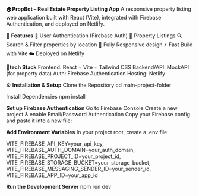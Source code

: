 🏠**PropBot – Real Estate Property Listing App**
A responsive property listing web application built with React (Vite), integrated with Firebase Authentication, and deployed on Netlify.

🚀 **Features**
🔑 User Authentication (Firebase Auth)
🏡 Property Listings
🔍 Search & Filter properties by location
📱 Fully Responsive design
⚡ Fast Build with Vite
☁️ Deployed on Netlify

📂**tech Stack**
Frontend: React + Vite + Tailwind CSS
Backend/API: MockAPI (for property data)
Auth: Firebase Authentication
Hosting: Netlify


⚙️ **Installation & Setup**
Clone the Repository
cd main-project-folder

Install Dependencies
npm install

**Set up Firebase Authentication**
Go to Firebase Console
Create a new project & enable Email/Password Authentication
Copy your Firebase config and paste it into a new file:

**Add Environment Variables**
In your project root, create a .env file:

VITE_FIREBASE_API_KEY=your_api_key, 
VITE_FIREBASE_AUTH_DOMAIN=your_auth_domain, 
VITE_FIREBASE_PROJECT_ID=your_project_id, 
VITE_FIREBASE_STORAGE_BUCKET=your_storage_bucket, 
VITE_FIREBASE_MESSAGING_SENDER_ID=your_sender_id, 
VITE_FIREBASE_APP_ID=your_app_id

**Run the Development Server**
npm run dev
